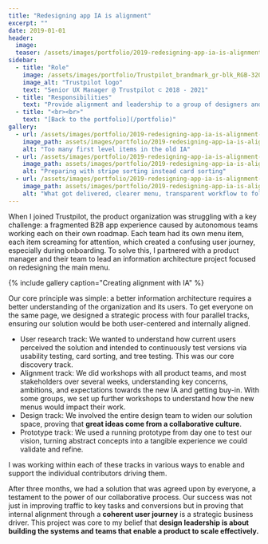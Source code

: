 ```yaml
---
title: "Redesigning app IA is alignment"
excerpt: ""
date: 2019-01-01
header:
  image:
  teaser: /assets/images/portfolio/2019-redesigning-app-ia-is-alignment-3.png
sidebar:
  - title: "Role"
    image: /assets/images/portfolio/Trustpilot_brandmark_gr-blk_RGB-320x132px.png
    image_alt: "Trustpilot logo"
    text: "Senior UX Manager @ Trustpilot ⊂ 2018 - 2021"
  - title: "Responsibilities"
    text: "Provide alignment and leadership to a group of designers and researchers working on the B2B product."
  - title: "<br><br>"
    text: "[Back to the portfolio](/portfolio)"
gallery:
  - url: /assets/images/portfolio/2019-redesigning-app-ia-is-alignment-1.png
    image_path: assets/images/portfolio/2019-redesigning-app-ia-is-alignment-1.png
    alt: "Too many first level items in the old IA"
  - url: /assets/images/portfolio/2019-redesigning-app-ia-is-alignment-2.jpg
    image_path: assets/images/portfolio/2019-redesigning-app-ia-is-alignment-2.jpg
    alt: "Preparing with stripe sorting instead card sorting"
  - url: /assets/images/portfolio/2019-redesigning-app-ia-is-alignment-3.png
    image_path: assets/images/portfolio/2019-redesigning-app-ia-is-alignment-3.png
    alt: "What got delivered, clearer menu, transparent workflow to follow"
---
```


When I joined Trustpilot, the product organization was struggling with a key challenge: a fragmented B2B app experience caused by autonomous teams working each on their own roadmap. Each team had its own menu item, each item screaming for attention, which created a confusing user journey, especially during onboarding. To solve this, I partnered with a product manager and their team to lead an information architecture project focused on redesigning the main menu.

{% include gallery caption="Creating alignment with IA" %}

Our core principle was simple: a better information architecture requires a better understanding of the organization and its users. To get everyone on the same page, we designed a strategic process with four parallel tracks, ensuring our solution would be both user-centered and internally aligned.
 - User research track: We wanted to understand how current users perceived the solution and intended to continuously test versions via usability testing, card sorting, and tree testing. This was our core discovery track.
 - Alignment track: We did workshops with all product teams, and most stakeholders over several weeks, understanding key concerns, ambitions, and expectations towards the new IA and getting buy-in. With some groups, we set up further workshops to understand how the new menus would impact their work.
 - Design track: We involved the entire design team to widen our solution space, proving that **great ideas come from a collaborative culture**.
 - Prototype track: We used a running prototype from day one to test our vision, turning abstract concepts into a tangible experience we could validate and refine.

I was working within each of these tracks in various ways to enable and support the individual contributors driving them.

After three months, we had a solution that was agreed upon by everyone, a testament to the power of our collaborative process. Our success was not just in improving traffic to key tasks and conversions but in proving that internal alignment through a **coherent user journey** is a strategic business driver. This project was core to my belief that **design leadership is about building the systems and teams that enable a product to scale effectively.**